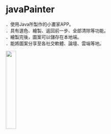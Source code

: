 # javaPainter

．使用Java所製作的小畫家APP。 <br/>
．具有選色、繪製、返回前一步、全部清除等功能。 <br/>
．繪製完後，圖案可以儲存在本地端。 <br/>
．能將圖案分享至各社交軟體、論壇、雲端等地。 <br/>

<img src="https://github.com/hunter0113/javaPainter/blob/master/圖片2.jpg" width="25%" height="25%"> 
